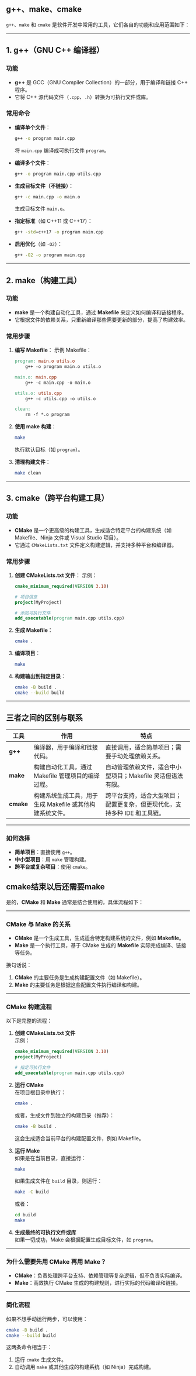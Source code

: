 ## g++、make、cmake
`g++`、`make` 和 `cmake` 是软件开发中常用的工具，它们各自的功能和应用范围如下：

---

## **1. g++（GNU C++ 编译器）**
### **功能**
- **g++** 是 GCC（GNU Compiler Collection）的一部分，用于编译和链接 C++ 程序。
- 它将 C++ 源代码文件（`.cpp`、`.h`）转换为可执行文件或库。

### **常用命令**
- **编译单个文件**：
  ```bash
  g++ -o program main.cpp
  ```
  将 `main.cpp` 编译成可执行文件 `program`。

- **编译多个文件**：
  ```bash
  g++ -o program main.cpp utils.cpp
  ```

- **生成目标文件（不链接）**：
  ```bash
  g++ -c main.cpp -o main.o
  ```
  生成目标文件 `main.o`。

- **指定标准**（如 C++11 或 C++17）：
  ```bash
  g++ -std=c++17 -o program main.cpp
  ```

- **启用优化**（如 `-O2`）：
  ```bash
  g++ -O2 -o program main.cpp
  ```

---

## **2. make（构建工具）**
### **功能**
- **make** 是一个构建自动化工具，通过 **Makefile** 来定义如何编译和链接程序。
- 它根据文件的依赖关系，只重新编译那些需要更新的部分，提高了构建效率。

### **常用步骤**
1. **编写 Makefile**：
   示例 Makefile：
   ```makefile
   program: main.o utils.o
       g++ -o program main.o utils.o

   main.o: main.cpp
       g++ -c main.cpp -o main.o

   utils.o: utils.cpp
       g++ -c utils.cpp -o utils.o

   clean:
       rm -f *.o program
   ```

2. **使用 make 构建**：
   ```bash
   make
   ```
   执行默认目标（如 `program`）。
   
3. **清理构建文件**：
   ```bash
   make clean
   ```

---

## **3. cmake（跨平台构建工具）**
### **功能**
- **CMake** 是一个更高级的构建工具，生成适合特定平台的构建系统（如 Makefile、Ninja 文件或 Visual Studio 项目）。
- 它通过 `CMakeLists.txt` 文件定义构建逻辑，并支持多种平台和编译器。

### **常用步骤**
1. **创建 CMakeLists.txt 文件**：
   示例：
   ```cmake
   cmake_minimum_required(VERSION 3.10)

   # 项目信息
   project(MyProject)

   # 添加可执行文件
   add_executable(program main.cpp utils.cpp)
   ```

2. **生成 Makefile**：
   ```bash
   cmake .
   ```

3. **编译项目**：
   ```bash
   make
   ```

4. **构建输出到指定目录**：
   ```bash
   cmake -B build .
   cmake --build build
   ```

---

## **三者之间的区别与联系**

| **工具**    | **作用**                                           | **特点**                                                                 |
|-------------|---------------------------------------------------|--------------------------------------------------------------------------|
| **g++**     | 编译器，用于编译和链接代码。                         | 直接调用，适合简单项目；需要手动处理依赖关系。                                   |
| **make**    | 构建自动化工具，通过 Makefile 管理项目的编译过程。     | 自动管理依赖文件，适合中小型项目；Makefile 灵活但语法有限。                      |
| **cmake**   | 构建系统生成工具，用于生成 Makefile 或其他构建系统文件。 | 跨平台支持，适合大型项目；配置更复杂，但更现代化，支持多种 IDE 和工具链。          |

---

### **如何选择**
- **简单项目**：直接使用 `g++`。
- **中小型项目**：用 `make` 管理构建。
- **跨平台或复杂项目**：使用 `cmake`。




## cmake结束以后还需要make
是的，**CMake** 和 **Make** 通常是结合使用的，具体流程如下：

---

### **CMake 与 Make 的关系**
- **CMake** 是一个生成工具，生成适合特定构建系统的文件，例如 **Makefile**。
- **Make** 是一个执行工具，基于 CMake 生成的 **Makefile** 实际完成编译、链接等任务。

换句话说：
1. **CMake** 的主要任务是生成构建配置文件（如 Makefile）。
2. **Make** 的主要任务是根据这些配置文件执行编译和构建。

---

### **CMake 构建流程**
以下是完整的流程：

1. **创建 CMakeLists.txt 文件**  
   示例：
   ```cmake
   cmake_minimum_required(VERSION 3.10)
   project(MyProject)

   # 指定可执行文件
   add_executable(program main.cpp utils.cpp)
   ```

2. **运行 CMake**  
   在项目根目录中执行：
   ```bash
   cmake .
   ```
   或者，生成文件到独立的构建目录（推荐）：
   ```bash
   cmake -B build .
   ```

   这会生成适合当前平台的构建配置文件，例如 Makefile。

3. **运行 Make**  
   如果是在当前目录，直接运行：
   ```bash
   make
   ```
   如果生成文件在 `build` 目录，则运行：
   ```bash
   make -C build
   ```
   或者：
   ```bash
   cd build
   make
   ```

4. **生成最终的可执行文件或库**  
   如果一切成功，Make 会根据配置生成目标文件，如 `program`。

---

### **为什么需要先用 CMake 再用 Make？**
- **CMake**：负责处理跨平台支持、依赖管理等复杂逻辑，但不负责实际编译。
- **Make**：高效执行 CMake 生成的构建规则，进行实际的代码编译和链接。

---

### **简化流程**
如果不想手动运行两步，可以使用：
```bash
cmake -B build .
cmake --build build
```
这两条命令相当于：
1. 运行 `cmake` 生成文件。
2. 自动调用 `make` 或其他生成的构建系统（如 Ninja）完成构建。